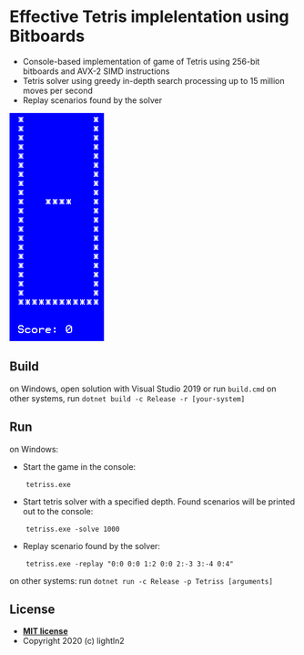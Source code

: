 # Effective Tetris implelentation using Bitboards

- Console-based implementation of game of Tetris using 256-bit bitboards and AVX-2 SIMD instructions
- Tetris solver using greedy in-depth search processing up to 15 million moves per second
- Replay scenarios found by the solver

<img src="https://github.com/lightln2/Tetriss/blob/master/replay-58.gif" />

## Build
on Windows, open solution with Visual Studio 2019 or run `build.cmd`
on other systems, run `dotnet build -c Release -r [your-system]`

## Run
on Windows:
- Start the game in the console:
```
    tetriss.exe
```    
- Start tetris solver with a specified depth. Found scenarios will be printed out to the console:
```
    tetriss.exe -solve 1000
```
- Replay scenario found by the solver:
```
    tetriss.exe -replay "0:0 0:0 1:2 0:0 2:-3 3:-4 0:4"
```
on other systems: run `dotnet run -c Release -p Tetriss [arguments]`

## License

- **[MIT license](https://github.com/lightln2/Tetriss/blob/master/license.txt)**
- Copyright 2020 (c) lightln2

